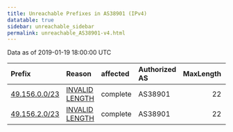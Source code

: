 ```yaml
---
title: Unreachable Prefixes in AS38901 (IPv4)
datatable: true
sidebar: unreachable_sidebar
permalink: unreachable_AS38901-v4.html
---
```


Data as of 2019-01-19 18:00:00 UTC


<div class="datatable-begin"></div>

| Prefix                                               | Reason                                                                                                  | affected   | Authorized AS   |   MaxLength | Anchor                                       |   unreachable /24s |
|:-----------------------------------------------------|:--------------------------------------------------------------------------------------------------------|:-----------|:----------------|------------:|:---------------------------------------------|-------------------:|
| [49.156.0.0/23](https://stat.ripe.net/49.156.0.0/23) | [INVALID LENGTH](https://rpki-validator.ripe.net/announcement-preview?asn=AS38901&prefix=49.156.0.0/23) | complete   | AS38901         |          22 | [APNIC](unreachable_APNIC_RPKI_Root-v4.html) |                  2 |
| [49.156.2.0/23](https://stat.ripe.net/49.156.2.0/23) | [INVALID LENGTH](https://rpki-validator.ripe.net/announcement-preview?asn=AS38901&prefix=49.156.2.0/23) | complete   | AS38901         |          22 | [APNIC](unreachable_APNIC_RPKI_Root-v4.html) |                  2 |

<div class="datatable-end"></div>